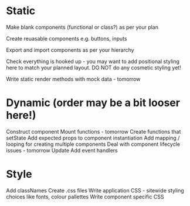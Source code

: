 # Static

Make blank components (functional or class?) as per your plan

Create reuasable components e.g. buttons, inputs

Export and import components as per your hierarchy

Check everything is hooked up - you may want to add positional styling here to match your planned layout. DO NOT do any cosmetic styling yet!

Write static render methods with mock data - tomorrow

# Dynamic (order may be a bit looser here!)

Construct component
Mount functions - tomorrow
Create functions that setState
Add expected props to component instantiation
Add mapping / looping for creating multiple components
Deal with component lifecycle issues - tomorrow
Update Add event handlers

# Style

Add classNames
Create .css files
Write application CSS - sitewide styling choices like fonts, colour pallettes
Write component specific CSS
